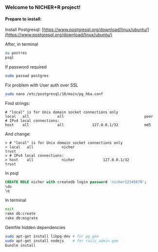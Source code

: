 ### Welcome to NICHER+R project!

#### Prepare to install:

Install Postgresql: [https://www.postgresql.org/download/linux/ubuntu/](https://www.postgresql.org/download/linux/ubuntu/)

After, in terminal
```bash
su postres
psql
```

If password required
```bash
sudo passwd postgres
```

Fix problem with User auth over SSL
```bash
sudo nano /etc/postgresql/10/main/pg_hba.conf
```

Find strings:
```
# "local" is for Unix domain socket connections only
local   all             all                                     peer
# IPv4 local connections:
host    all             all             127.0.0.1/32            md5
```

And change:
```
> # "local" is for Unix domain socket connections only
> local   all             nicher                                     trust
> # IPv4 local connections:
> host    all             nicher             127.0.0.1/32            trust
```

In psql
```sql
CREATE ROLE nicher with createdb login password 'nicher12345678';
\du
\q
```

In terminal
```bash
exit
rake db:create
rake db:migrate
```

Gemfile hidden dependencies
```bash
sudo apt-get install libpq-dev # for pg gem
sudo apt-get install nodejs    # for rails_admin gem
bundle install
```

